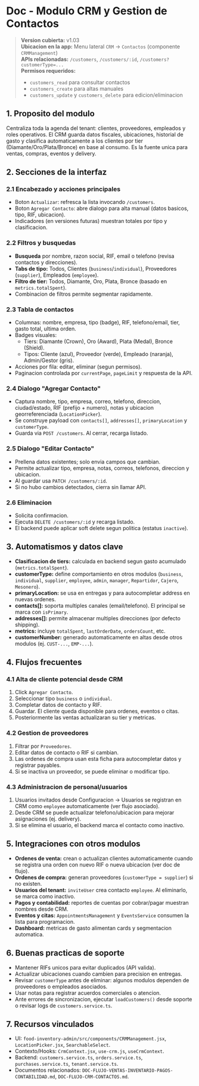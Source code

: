 # Doc - Modulo CRM y Gestion de Contactos

> **Version cubierta:** v1.03  
> **Ubicacion en la app:** Menu lateral `CRM` -> `Contactos` (componente `CRMManagement`)  
> **APIs relacionadas:** `/customers`, `/customers/:id`, `/customers?customerType=...`  
> **Permisos requeridos:**  
> - `customers_read` para consultar contactos  
> - `customers_create` para altas manuales  
> - `customers_update` y `customers_delete` para edicion/eliminacion

## 1. Proposito del modulo
Centraliza toda la agenda del tenant: clientes, proveedores, empleados y roles operativos. El CRM guarda datos fiscales, ubicaciones, historial de gasto y clasifica automaticamente a los clientes por tier (Diamante/Oro/Plata/Bronce) en base al consumo. Es la fuente unica para ventas, compras, eventos y delivery.

## 2. Secciones de la interfaz

### 2.1 Encabezado y acciones principales
- Boton `Actualizar`: refresca la lista invocando `/customers`.  
- Boton `Agregar Contacto`: abre dialogo para alta manual (datos basicos, tipo, RIF, ubicacion).  
- Indicadores (en versiones futuras) muestran totales por tipo y clasificacion.

### 2.2 Filtros y busquedas
- **Busqueda** por nombre, razon social, RIF, email o telefono (revisa contactos y direcciones).  
- **Tabs de tipo:** Todos, Clientes (`business`/`individual`), Proveedores (`supplier`), Empleados (`employee`).  
- **Filtro de tier:** Todos, Diamante, Oro, Plata, Bronce (basado en `metrics.totalSpent`).  
- Combinacion de filtros permite segmentar rapidamente.

### 2.3 Tabla de contactos
- Columnas: nombre, empresa, tipo (badge), RIF, telefono/email, tier, gasto total, ultima orden.  
- Badges visuales:  
  - Tiers: Diamante (Crown), Oro (Award), Plata (Medal), Bronce (Shield).  
  - Tipos: Cliente (azul), Proveedor (verde), Empleado (naranja), Admin/Gestor (gris).  
- Acciones por fila: editar, eliminar (segun permisos).  
- Paginacion controlada por `currentPage`, `pageLimit` y respuesta de la API.

### 2.4 Dialogo "Agregar Contacto"
- Captura nombre, tipo, empresa, correo, telefono, direccion, ciudad/estado, RIF (prefijo + numero), notas y ubicacion georreferenciada (`LocationPicker`).  
- Se construye payload con `contacts[]`, `addresses[]`, `primaryLocation` y `customerType`.  
- Guarda via `POST /customers`. Al cerrar, recarga listado.

### 2.5 Dialogo "Editar Contacto"
- Prellena datos existentes; solo envia campos que cambian.  
- Permite actualizar tipo, empresa, notas, correos, telefonos, direccion y ubicacion.  
- Al guardar usa `PATCH /customers/:id`.  
- Si no hubo cambios detectados, cierra sin llamar API.

### 2.6 Eliminacion
- Solicita confirmacion.  
- Ejecuta `DELETE /customers/:id` y recarga listado.  
- El backend puede aplicar soft delete segun politica (estatus `inactive`).

## 3. Automatismos y datos clave
- **Clasificacion de tiers:** calculada en backend segun gasto acumulado (`metrics.totalSpent`).  
- **customerType:** define comportamiento en otros modulos (`business`, `individual`, `supplier`, `employee`, `admin`, `manager`, `Repartidor`, `Cajero`, `Mesonero`).  
- **primaryLocation:** se usa en entregas y para autocompletar address en nuevas ordenes.  
- **contacts[]:** soporta multiples canales (email/telefono). El principal se marca con `isPrimary`.  
- **addresses[]:** permite almacenar multiples direcciones (por defecto shipping).  
- **metrics:** incluye `totalSpent`, `lastOrderDate`, `ordersCount`, etc.  
- **customerNumber:** generado automaticamente en altas desde otros modulos (ej. `CUST-...`, `EMP-...`).

## 4. Flujos frecuentes

### 4.1 Alta de cliente potencial desde CRM
1. Click `Agregar Contacto`.  
2. Seleccionar tipo `business` o `individual`.  
3. Completar datos de contacto y RIF.  
4. Guardar. El cliente queda disponible para ordenes, eventos o citas.  
5. Posteriormente las ventas actualizaran su tier y metricas.

### 4.2 Gestion de proveedores
1. Filtrar por `Proveedores`.  
2. Editar datos de contacto o RIF si cambian.  
3. Las ordenes de compra usan esta ficha para autocompletar datos y registrar payables.  
4. Si se inactiva un proveedor, se puede eliminar o modificar tipo.

### 4.3 Administracion de personal/usuarios
1. Usuarios invitados desde Configuracion -> Usuarios se registran en CRM como `employee` automaticamente (ver flujo asociado).  
2. Desde CRM se puede actualizar telefono/ubicacion para mejorar asignaciones (ej. delivery).  
3. Si se elimina el usuario, el backend marca el contacto como inactivo.

## 5. Integraciones con otros modulos
- **Ordenes de venta:** crean o actualizan clientes automaticamente cuando se registra una orden con nuevo RIF o nueva ubicacion (ver doc de flujo).  
- **Ordenes de compra:** generan proveedores (`customerType = supplier`) si no existen.  
- **Usuarios del tenant:** `inviteUser` crea contacto `employee`. Al eliminarlo, se marca como inactivo.  
- **Pagos y contabilidad:** reportes de cuentas por cobrar/pagar muestran nombres desde CRM.  
- **Eventos y citas:** `AppointmentsManagement` y `EventsService` consumen la lista para programacion.  
- **Dashboard:** metricas de gasto alimentan cards y segmentacion automatica.

## 6. Buenas practicas de soporte
- Mantener RIFs unicos para evitar duplicados (API valida).  
- Actualizar ubicaciones cuando cambien para precision en entregas.  
- Revisar `customerType` antes de eliminar: algunos modulos dependen de proveedores o empleados asociados.  
- Usar notas para registrar acuerdos comerciales o atencion.  
- Ante errores de sincronizacion, ejecutar `loadCustomers()` desde soporte o revisar logs de `customers.service.ts`.

## 7. Recursos vinculados
- UI: `food-inventory-admin/src/components/CRMManagement.jsx`, `LocationPicker.jsx`, `SearchableSelect`.  
- Contexto/Hooks: `CrmContext.jsx`, `use-crm.js`, `useCrmContext`.  
- Backend: `customers.service.ts`, `orders.service.ts`, `purchases.service.ts`, `tenant.service.ts`.  
- Documentos relacionados: `DOC-FLUJO-VENTAS-INVENTARIO-PAGOS-CONTABILIDAD.md`, `DOC-FLUJO-CRM-CONTACTOS.md`.

